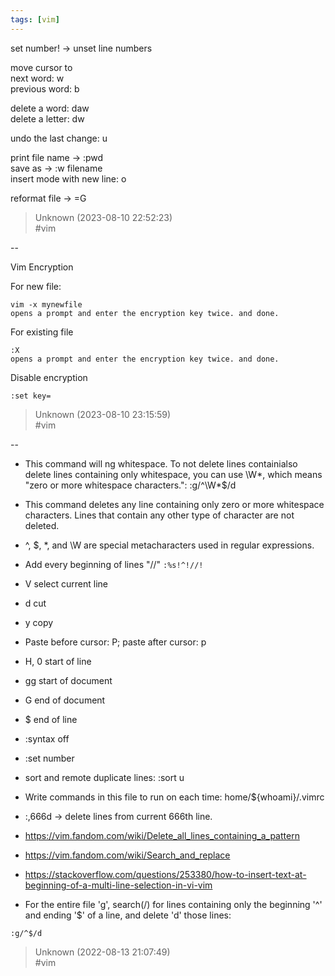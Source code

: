 ```yaml
---
tags: [vim]
---
```


set number! -> unset line numbers  
   
move cursor to  
next word: w   
previous word: b 

delete a word: daw  
delete a letter: dw

undo the last change: u

print file name -> :pwd  
save as -> :w filename  
insert mode with new line: o

reformat file -> =G  

> Unknown (2023-08-10 22:52:23)  
> #vim

--

Vim Encryption

For new file:

```  
vim -x mynewfile  
opens a prompt and enter the encryption key twice. and done.  
```

For existing file

```  
:X  
opens a prompt and enter the encryption key twice. and done.  
```

Disable encryption

```  
:set key=  
```  

> Unknown (2023-08-10 23:15:59)  
> #vim

--

- This command will ng whitespace. To not delete lines containialso delete lines containing only whitespace, you can use \W*, which means "zero or more whitespace characters.": :g/^\W*$/d
- This command deletes any line containing only zero or more whitespace characters. Lines that contain any other type of character are not deleted.
- ^, $, *, and \W are special metacharacters used in regular expressions.
- Add every beginning of lines "//" ```:%s!^!//!```
- V select current line
- d cut
- y copy
- Paste before cursor: P; paste after cursor: p
- H, 0 start of line
- gg start of document
- G end of document
- $ end of line
- :syntax off
- :set number
- sort and remote duplicate lines: :sort u
- Write commands in this file to run on each time: home/${whoami}/.vimrc
- :,666d -> delete lines from current 666th line.
- https://vim.fandom.com/wiki/Delete_all_lines_containing_a_pattern
- https://vim.fandom.com/wiki/Search_and_replace
- https://stackoverflow.com/questions/253380/how-to-insert-text-at-beginning-of-a-multi-line-selection-in-vi-vim

- For the entire file 'g', search(/) for lines containing only the beginning '^' and ending '$' of a line, and delete 'd' those lines:   
```  
:g/^$/d  
```  

> Unknown (2022-08-13 21:07:49)  
> #vim

